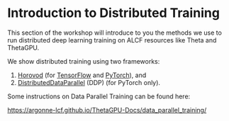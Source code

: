 # Introduction to Distributed Training

This section of the workshop will introduce to you the methods we use to run distributed deep learning training on ALCF resources like Theta and ThetaGPU.

We show distributed training using two frameworks: 
1. [Horovod](Horovod/) (for [TensorFlow](tensorflow.org) and [PyTorch](pytorch.org)), and
2. [DistributedDataParallel](DDP/) (DDP) (for PyTorch only).

Some instructions on Data Parallel Training can be found here:

https://argonne-lcf.github.io/ThetaGPU-Docs/data_parallel_training/